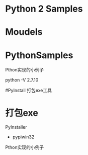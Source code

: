 # Python 2 Samples
# Moudels
# PythonSamples
Pthon实现的小例子

python -V
2.7.10

#PyInstall 打包exe工具

# 打包exe
PyInstaller
- pypiwin32

Pthon实现的小例子
